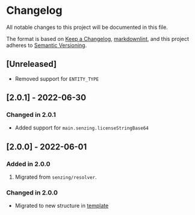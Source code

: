 # Changelog

All notable changes to this project will be documented in this file.

The format is based on [Keep a Changelog](https://keepachangelog.com/en/1.0.0/),
[markdownlint](https://dlaa.me/markdownlint/),
and this project adheres to [Semantic Versioning](https://semver.org/spec/v2.0.0.html).

## [Unreleased]

- Removed support for `ENTITY_TYPE`

## [2.0.1] - 2022-06-30

### Changed in 2.0.1

- Added support for `main.senzing.licenseStringBase64`

## [2.0.0] - 2022-06-01

### Added in 2.0.0

1. Migrated from `senzing/resolver`.

### Changed in 2.0.0

- Migrated to new structure in [template](https://github.com/Senzing/charts/tree/main/template)
